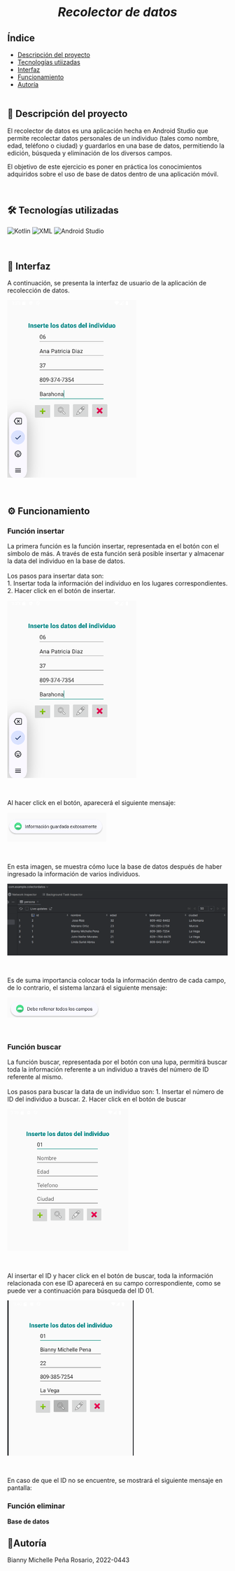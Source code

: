 <h1 align = "center"> <em> Recolector de datos </em> </h1>
<h2>Índice</h2>

+ [Descripción del proyecto](descripción-del-proyecto) <br>
+ [Tecnologías utiizadas](tecnologías_utilizadas) <br>
+ [Interfaz](interfaz) <br>
+ [Funcionamiento](funcionamiento) <br>
+ [Autoría](autoría) <br><br>

## 💭 Descripción del proyecto</h2>
<p>
El recolector de datos es una aplicación hecha en Android Studio que permite recolectar datos personales de un individuo (tales como nombre, edad, teléfono o ciudad) y guardarlos en una base de datos, permitiendo la edición, búsqueda y eliminación de los diversos campos.

El objetivo de este ejercicio es poner en práctica los conocimientos adquiridos sobre el uso de base de datos dentro de una aplicación móvil.
</p><br>

## 🛠️ Tecnologías utilizadas
![Kotlin](https://img.shields.io/badge/Kotlin-0095D5?style=for-the-badge&logo=kotlin&logoColor=white)
![XML](https://img.shields.io/badge/XML-FF6600?style=for-the-badge&logo=xml&logoColor=white)
![Android Studio](https://img.shields.io/badge/Android%20Studio-3DDC84?style=for-the-badge&logo=android-studio&logoColor=white)

<br>

## 📱 Interfaz
<p>A continuación, se presenta la interfaz de usuario de la aplicación de recolección de datos.</p>

![Interfaz](https://github.com/bianny1107/Colectordatos/blob/master/app/images/insertar.png)

<br>

## ⚙️ Funcionamiento
### Función insertar
<p>La primera función es la función insertar, representada en el botón con el símbolo de más. A través de esta función será posible insertar y almacenar la data del individuo en la base de datos. <br><br>
Los pasos para insertar data son: <br>
  1. Insertar toda la información del individuo en los lugares correspondientes.<br>
  2. Hacer click en el botón de insertar.
</p>

![Insertar](https://github.com/bianny1107/Colectordatos/blob/master/app/images/insertar.png)

<br>
<p>Al hacer click en el botón, aparecerá el siguiente mensaje:</p>

![Mensaje insertar](https://github.com/bianny1107/Colectordatos/blob/master/app/images/mensajeinsertar.png)

<br>
<p>En esta imagen, se muestra cómo luce la base de datos después de haber ingresado la información de varios individuos.</p>

![Base de datos](https://github.com/bianny1107/Colectordatos/blob/master/app/images/basedatos.png)

<br>
<p>Es de suma importancia colocar toda la información dentro de cada campo, de lo contrario, el sistema lanzará el siguiente mensaje:</p>

![Mensaje insertar 2](https://github.com/bianny1107/Colectordatos/blob/master/app/images/mensajeinsertar2.png)

<br>

### Función buscar
<p>La función buscar, representada por el botón con una lupa, permitirá buscar toda la información referente a un individuo a través del número de ID referente al mismo. <br><br>
Los pasos para buscar la data de un individuo son:
  1. Insertar el número de ID del individuo a buscar.
  2. Hacer click en el botón de buscar
</p>

![Buscar](https://github.com/bianny1107/Colectordatos/blob/master/app/images/buscar1.png)

<br>
<p>Al insertar el ID y hacer click en el botón de buscar, toda la información relacionada con ese ID aparecerá en su campo correspondiente, como se puede ver a continuación para búsqueda del ID 01.</p>

![Buscar 2](https://github.com/bianny1107/Colectordatos/blob/master/app/images/buscar2.png)

<br>
<p>En caso de que el ID no se encuentre, se mostrará el siguiente mensaje en pantalla:</p>



### Función eliminar
<b>Base de datos</b>

## 👤Autoría
<p>Bianny Michelle Peña Rosario, 2022-0443</p>
